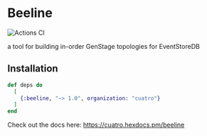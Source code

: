 # Beeline

![Actions CI](https://github.com/NFIBrokerage/beeline/workflows/Actions%20CI/badge.svg)

a tool for building in-order GenStage topologies for EventStoreDB

## Installation

```elixir
def deps do
  [
    {:beeline, "~> 1.0", organization: "cuatro"}
  ]
end
```

Check out the docs here: https://cuatro.hexdocs.pm/beeline
